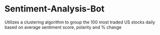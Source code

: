 # Sentiment-Analysis-Bot
Utilizes a clustering algorithm to group the 100 most traded US stocks daily based on average sentiment score, polarity and % change
